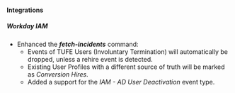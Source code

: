 
#### Integrations
##### Workday IAM
- Enhanced the ***fetch-incidents*** command:
  - Events of TUFE Users (Involuntary Termination) will automatically be dropped, unless a rehire event is detected.
  - Existing User Profiles with a different source of truth will be marked as *Conversion Hires*.
  - Added a support for the *IAM - AD User Deactivation* event type.
